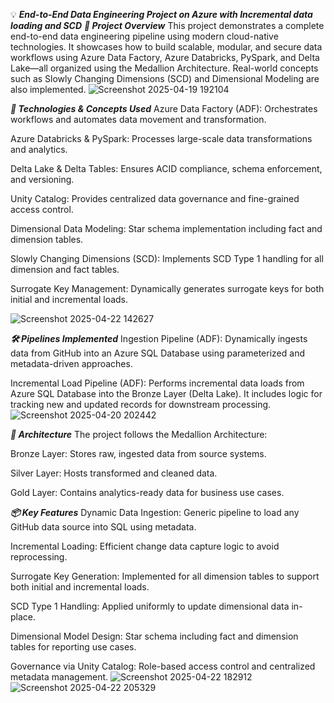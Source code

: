 💡 ***End-to-End Data Engineering Project on Azure with Incremental data loading and SCD***
***🚀 Project Overview***
This project demonstrates a complete end-to-end data engineering pipeline using modern cloud-native technologies. It showcases how to build scalable, modular, and secure data workflows using Azure Data Factory, Azure Databricks, PySpark, and Delta Lake—all organized using the Medallion Architecture. Real-world concepts such as Slowly Changing Dimensions (SCD) and Dimensional Modeling are also implemented.
![Screenshot 2025-04-19 192104](https://github.com/user-attachments/assets/47e67b0d-8d78-4753-bd09-86a81dcc463c)

***🔧 Technologies & Concepts Used***
Azure Data Factory (ADF): Orchestrates workflows and automates data movement and transformation.

Azure Databricks & PySpark: Processes large-scale data transformations and analytics.

Delta Lake & Delta Tables: Ensures ACID compliance, schema enforcement, and versioning.

Unity Catalog: Provides centralized data governance and fine-grained access control.

Dimensional Data Modeling: Star schema implementation including fact and dimension tables.

Slowly Changing Dimensions (SCD): Implements SCD Type 1 handling for all dimension and fact tables.

Surrogate Key Management: Dynamically generates surrogate keys for both initial and incremental loads.

![Screenshot 2025-04-22 142627](https://github.com/user-attachments/assets/e52b0aed-599b-462c-a7b4-13313264b191)

***🛠️ Pipelines Implemented***
Ingestion Pipeline (ADF):
Dynamically ingests data from GitHub into an Azure SQL Database using parameterized and metadata-driven approaches.

Incremental Load Pipeline (ADF):
Performs incremental data loads from Azure SQL Database into the Bronze Layer (Delta Lake). It includes logic for tracking new and updated records for downstream processing.
![Screenshot 2025-04-20 202442](https://github.com/user-attachments/assets/a2f58628-ab25-4200-96bd-6fbb90f5d295)

***📐 Architecture***
The project follows the Medallion Architecture:

Bronze Layer: Stores raw, ingested data from source systems.

Silver Layer: Hosts transformed and cleaned data.

Gold Layer: Contains analytics-ready data for business use cases.

***📦 Key Features***
Dynamic Data Ingestion: Generic pipeline to load any GitHub data source into SQL using metadata.

Incremental Loading: Efficient change data capture logic to avoid reprocessing.

Surrogate Key Generation: Implemented for all dimension tables to support both initial and incremental loads.

SCD Type 1 Handling: Applied uniformly to update dimensional data in-place.

Dimensional Model Design: Star schema including fact and dimension tables for reporting use cases.

Governance via Unity Catalog: Role-based access control and centralized metadata management.
![Screenshot 2025-04-22 182912](https://github.com/user-attachments/assets/d787dc42-febe-4b35-9d77-b3bad393b2ee)
![Screenshot 2025-04-22 205329](https://github.com/user-attachments/assets/19d371f0-ed04-4b8c-a376-9decbaa17d0a)
